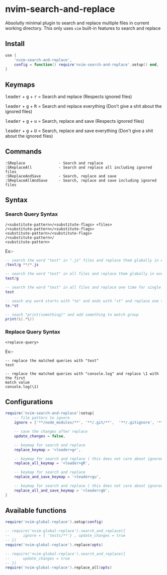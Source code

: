 # nvim-search-and-replace

Absolutly minimal plugin to search and replace multiple files in current working directory. This only uses `vim` built-in features to search and replace

## Install

```lua
use {
    'nvim-search-and-replace',
    config = function() require'nvim-search-and-replace'.setup() end,
}
```

## Keymaps

<kbd>leader</kbd> + <kbd>g</kbd> + <kbd>r</kbd> = Search and replace (Respects
ignored files)

<kbd>leader</kbd> + <kbd>g</kbd> + <kbd>R</kbd> = Search and replace
everything (Don't give a shit about the ignored files)

<kbd>leader</kbd> + <kbd>g</kbd> + <kbd>u</kbd> = Search, replace and save (Respects
ignored files)

<kbd>leader</kbd> + <kbd>g</kbd> + <kbd>U</kbd> = Search, replace and save
everything (Don't give a shit about the ignored files)

## Commands

```vim
:SReplace               - Search and replace
:SReplaceAll            - Search and replace all including ignored files
:SReplaceAndSave        - Search, replace and save
:SReplaceAllAndSave     - Search, replace and save including ignored files
```

## Syntax

### Search Query Syntax

```
/<substitute-pattern>/<substitute-flags> <files>
/<substitute-pattern>/<substitute-flags>
<substitute-pattern>/<substitute-flags>
/<substitute-pattern>/
<substitute-pattern>
```

Ex:-

```lua
-- search the word "test" in ".js" files and replace them glabally in every file
/test/g **/*.js

-- search the word "test" in all files and replace them glabally in every file
test/g

-- search the word "test" in all files and replace one time for single line
test

-- seach any word starts with "te" and ends with "st" and replace one time for single line
te.*st

-- seach "print(something)" and add something to match group
print(\(.*\))
```

### Replace Query Syntax

```
<replace-query>
```

Ex:-

```
-- replace the matched queries with "test"
test

-- replace the matched queries with "console.log" and replace \1 with the first
match value
console.log(\1)
```

## Configurations

```lua
require('nvim-search-and-replace')setup{
    -- file patters to ignore
    ignore = {'**/node_modules/**', '**/.git/**',  '**/.gitignore', '**/.gitmodules','build/**'},

    -- save the changes after replace
    update_changes = false,

    -- keymap for search and replace
    replace_keymap = '<leader>gr',

    -- keymap for search and replace ( this does not care about ignored files )
    replace_all_keymap = '<leader>gR',

    -- keymap for search and replace
    replace_and_save_keymap = '<leader>gu',

    -- keymap for search and replace ( this does not care about ignored files )
    replace_all_and_save_keymap = '<leader>gU',
}
```

## Available functions

```lua
require('nvim-global-replace').setup(config)

-- require('nvim-global-replace').search_and_replace({
--      ignore = { 'tests/**'} , update_changes = true
-- })
require('nvim-global-replace').replace(opts)

-- require('nvim-global-replace').search_and_replace({
--      update_changes = true
-- })
require('nvim-global-replace').replace_all(opts)
```

